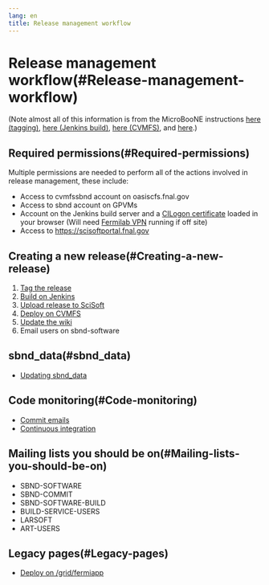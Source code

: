 ```yaml
---
lang: en
title: Release management workflow
---
```




Release management workflow(#Release-management-workflow)
==========================================================================

(Note almost all of this information is from the MicroBooNE instructions
[here (tagging)](Tagging.html), [here (Jenkins
build)](Jenkins_Build.html), [here
(CVMFS)](Oasis.html), and
[here](Uboone_data.html).)



Required permissions(#Required-permissions)
------------------------------------------------------------

Multiple permissions are needed to perform all of the actions involved
in release management, these include:

-   Access to cvmfssbnd account on oasiscfs.fnal.gov
-   Access to sbnd account on GPVMs
-   Account on the Jenkins build server and a [CILogon
    certificate](Setting_up_access_with_CILogon_certificate.html)
    loaded in your browser (Will need [Fermilab
    VPN](VPN.html) running if off site)
-   Access to <https://scisoftportal.fnal.gov>



Creating a new release(#Creating-a-new-release)
----------------------------------------------------------------

1.  [Tag the release](Tagging_a_release.html)
2.  [Build on Jenkins](Building_a_release_on_Jenkins.html)
3.  [Upload release to SciSoft](Write_files_to_SciSoft.html)
4.  [Deploy on CVMFS](Deploying_a_release_on_CVMFS.html)
5.  [Update the
    wiki](Updating_the_wiki_for_a_new_release.html)
6.  Email users on sbnd-software



sbnd\_data(#sbnd_data)
---------------------------------------

-   [Updating sbnd\_data](Updating_sbnd_data.html)



Code monitoring(#Code-monitoring)
--------------------------------------------------

-   [Commit emails](Commit_emails.html)
-   [Continuous integration](Continuous_integration.html)



Mailing lists you should be on(#Mailing-lists-you-should-be-on)
--------------------------------------------------------------------------------

-   SBND-SOFTWARE
-   SBND-COMMIT
-   SBND-SOFTWARE-BUILD
-   BUILD-SERVICE-USERS
-   LARSOFT
-   ART-USERS



Legacy pages(#Legacy-pages)
--------------------------------------------

-   [Deploy on
    /grid/fermiapp](Deploying_a_release_on_fermigrid.html)
